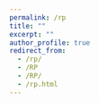 ```yaml
---
permalink: /rp
title: ""
excerpt: ""
author_profile: true
redirect_from: 
  - /rp/
  - /RP
  - /RP/
  - /rp.html
---
```

